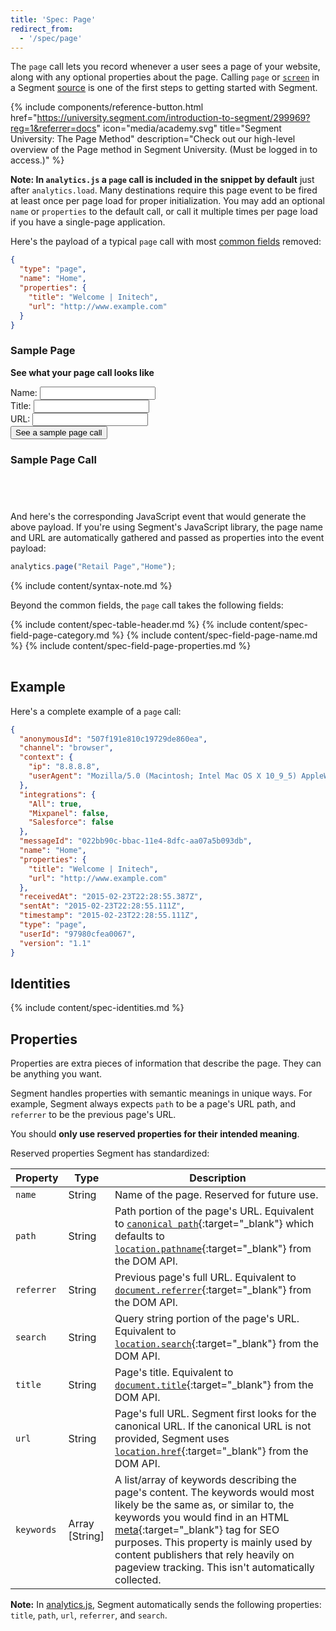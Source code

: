 ```yaml
---
title: 'Spec: Page'
redirect_from:
  - '/spec/page'
---
```


The `page` call lets you record whenever a user sees a page of your website, along with any optional properties about the page. Calling `page` or [`screen`](/docs/connections/spec/screen/) in a Segment [source](/docs/connections/sources/) is one of the first steps to getting started with Segment.

{% include components/reference-button.html href="https://university.segment.com/introduction-to-segment/299969?reg=1&referrer=docs" icon="media/academy.svg" title="Segment University: The Page Method" description="Check out our high-level overview of the Page method in Segment University. (Must be logged in to access.)" %}

**Note: In `analytics.js` a `page` call is included in the snippet by default** just after `analytics.load`. Many destinations require this page event to be fired at least once per page load for proper initialization. You may add an optional `name` or `properties` to the default call, or call it multiple times per page load if you have a single-page application.

Here's the payload of a typical `page` call with most [common fields](/docs/connections/spec/common/) removed:

```json
{
  "type": "page",
  "name": "Home",
  "properties": {
    "title": "Welcome | Initech",
    "url": "http://www.example.com"
  }
}
```

<script src="https://cdnjs.cloudflare.com/ajax/libs/prism/9000.0.1/prism.min.js" integrity="sha512-UOoJElONeUNzQbbKQbjldDf9MwOHqxNz49NNJJ1d90yp+X9edsHyJoAs6O4K19CZGaIdjI5ohK+O2y5lBTW6uQ==" crossorigin="anonymous" referrerpolicy="no-referrer"></script>
<link rel="stylesheet" href="https://cdnjs.cloudflare.com/ajax/libs/prism/9000.0.1/themes/prism.css" integrity="sha512-EaMmVtm5YHQNg4u9UXGOueWP6nyUtCpKZojcE4Rqt/6ifpzzzuQVMTffvo8FVj4xDG04gIyWm1z1b7GqELl1eQ==" crossorigin="anonymous" referrerpolicy="no-referrer" />
<script type="text/javascript">
  function showMessage(){
      var name = document.getElementById("name").value;
      var title = document.getElementById("title").value;
      var url = document.getElementById("url").value;
      var output = `{
  "anonymousId": "507f191e810c19729de860ea",
  "channel": "browser",
  "context": {
    "ip": "8.8.8.8",
    "userAgent": "Mozilla/5.0 (Macintosh; Intel Mac OS X 10_9_5) AppleWebKit/537.36 (KHTML, like Gecko) Chrome/40.0.2214.115 Safari/537.36"
  },
  "integrations": {
    "All": true,
    "Mixpanel": false,
    "Salesforce": false
  },
  "messageId": "022bb90c-bbac-11e4-8dfc-aa07a5b093db",
  "name": "${name}",
  "properties": {
    "title": "${title}",
    "url": "${url}"
  },
  "receivedAt": "2015-02-23T22:28:55.387Z",
  "sentAt": "2015-02-23T22:28:55.111Z",
  "timestamp": "2015-02-23T22:28:55.111Z",
  "type": "page",
  "userId": "97980cfea0067",
  "version": "1.1"
}`
    output_container.innerHTML = output
    Prism.highlightElement(output_container)
  }
</script>
<script>
  function showOutput() {
    var show = document.getElementById("output-code");
    if (show.style.display === "block") {
      show.style.display = "none";
    } else {
      show.style.display = "block";
    }
  }
</script>

<div class="sample-code-container">
<div class="form">
  <h3> Sample Page </h3>
  <p><b>See what your page call looks like</b></p>
  <label for="name">Name:</label>
  <input type="text" id="name"><br>
  <label for="title">Title:</label>
  <input type="text" id="title"><br>
  <label for="url">URL:</label>
  <input type="text" id="url"><br>
  <input type="submit" id="submit" onclick="showMessage(); showOutput()" value="See a sample page call">
</div>

<div class="output">
<h3>Sample Page Call</h3>
<pre class="language-javascript"><code class="language-javascript" id="output_container">

</code></pre>
</div>
</div>

And here's the corresponding JavaScript event that would generate the above payload. If you're using Segment's JavaScript library, the page name and URL are automatically gathered and passed as properties into the event payload:

```js
analytics.page("Retail Page","Home");
```
{% include content/syntax-note.md %}

Beyond the common fields, the `page` call takes the following fields:

<table>
  {% include content/spec-table-header.md %}
  {% include content/spec-field-page-category.md %}
  {% include content/spec-field-page-name.md %}
  {% include content/spec-field-page-properties.md %}
</table>


## Example

Here's a complete example of a `page` call:

```json
{
  "anonymousId": "507f191e810c19729de860ea",
  "channel": "browser",
  "context": {
    "ip": "8.8.8.8",
    "userAgent": "Mozilla/5.0 (Macintosh; Intel Mac OS X 10_9_5) AppleWebKit/537.36 (KHTML, like Gecko) Chrome/40.0.2214.115 Safari/537.36"
  },
  "integrations": {
    "All": true,
    "Mixpanel": false,
    "Salesforce": false
  },
  "messageId": "022bb90c-bbac-11e4-8dfc-aa07a5b093db",
  "name": "Home",
  "properties": {
    "title": "Welcome | Initech",
    "url": "http://www.example.com"
  },
  "receivedAt": "2015-02-23T22:28:55.387Z",
  "sentAt": "2015-02-23T22:28:55.111Z",
  "timestamp": "2015-02-23T22:28:55.111Z",
  "type": "page",
  "userId": "97980cfea0067",
  "version": "1.1"
}
```

## Identities

{% include content/spec-identities.md %}

## Properties

Properties are extra pieces of information that describe the page. They can be anything you want.

Segment handles properties with semantic meanings in unique ways. For example, Segment always expects `path` to be a page's URL path, and `referrer` to be the previous page's URL.

You should **only use reserved properties for their intended meaning**.

Reserved properties Segment has standardized:

| Property   | Type           | Description    |
| ---------- | -------------- | ---------------------------------------------------------------------------------------------------------------------------------------------------------------------------------------------------------------------------------------------------------------------------------------------------------------------------------------------------------------------------------------------------- |
| `name`     | String      | Name of the page. Reserved for future use.     |
| `path`     | String         | Path portion of the page's URL.  Equivalent to [`canonical path`](https://github.com/segmentio/analytics.js/blob/master/analytics.js#L6499-L6503){:target="_blank"} which defaults to [`location.pathname`](https://developer.mozilla.org/en-US/docs/Web/API/Location){:target="_blank"} from the DOM API.      |
| `referrer` | String         | Previous page's full URL.  Equivalent to [`document.referrer`](https://developer.mozilla.org/en-US/docs/Web/API/Document/referrer){:target="_blank"} from the DOM API.     |
| `search`   | String         | Query string portion of the page's URL. Equivalent to [`location.search`](https://developer.mozilla.org/en-US/docs/Web/API/Location){:target="_blank"} from the DOM API.     |
| `title`    | String         | Page's title. Equivalent to [`document.title`](https://developer.mozilla.org/en-US/docs/Web/API/Document/title){:target="_blank"} from the DOM API.     |
| `url`      | String         | Page's full URL. Segment first looks for the canonical URL. If the canonical URL is not provided, Segment uses [`location.href`](https://developer.mozilla.org/en-US/docs/Web/API/Location){:target="_blank"} from the DOM API.          |
| `keywords` | Array [String] | A list/array of keywords describing the page's content. The keywords would most likely be the same as, or similar to, the keywords you would find in an HTML [meta](https://developer.mozilla.org/en-US/docs/Web/HTML/Element/meta#Attributes){:target="_blank"} tag for SEO purposes. This property is mainly used by content publishers that rely heavily on pageview tracking. This isn't automatically collected. |

**Note:** In [analytics.js](/docs/connections/sources/catalog/libraries/website/javascript/), Segment automatically sends the following properties: `title`, `path`, `url`, `referrer`, and `search`.
